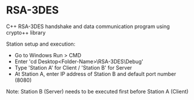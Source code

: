 # RSA-3DES
C++ RSA-3DES handshake and data communication program using crypto++ library

Station setup and execution:

- Go to Windows Run > CMD
- Enter 'cd Desktop\<Folder-Name>\RSA-3DES\Debug'
- Type 'Station A' for Client / 'Station B' for Server
- At Station A, enter IP address of Station B and default port number (8080)

Note: Station B (Server) needs to be executed first before Station A (Client)
